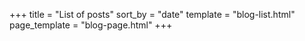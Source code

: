 +++
title = "List of posts"
sort_by = "date"
template = "blog-list.html"
page_template = "blog-page.html"
+++
